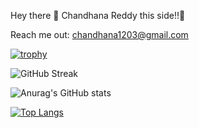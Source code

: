 Hey there 👋 Chandhana Reddy this side!!🏻

Reach me out: chandhana1203@gmail.com


[![trophy](https://github-profile-trophy.vercel.app/?username=ChandhanaReddy&theme=onedark)](https://github.com/ChandhanaReddy/github-profile-trophy)

![GitHub Streak](https://github-readme-streak-stats.herokuapp.com?user=ChandhanaReddy&theme=cobalt&date_format=j%20M%5B%20Y%5D&background=000000&border=7536B2&stroke=9243DD&ring=89502D&fire=FF9554&currStreakNum=D280FF&sideNums=BC52FF&currStreakLabel=64EAE2&sideLabels=48A8A2&dates=A42EE5)

![Anurag's GitHub stats](https://github-readme-stats.vercel.app/api?username=ChandhanaReddy&show_icons=true&theme=highcontrast)

[![Top Langs](https://github-readme-stats.vercel.app/api/top-langs/?username=ChandhanaReddy&show_icons=true&theme=highcontrast)](https://github.com/ChandhanaReddy/github-readme-stats)
